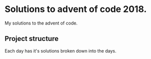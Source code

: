 # Solutions to advent of code 2018.

My solutions to the advent of code.

## Project structure
Each day has it's solutions broken down into the days.
